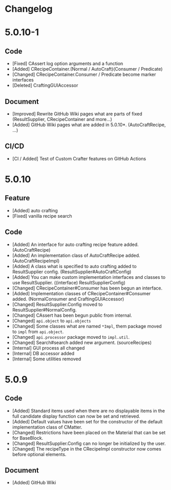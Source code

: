 # Changelog

# 5.0.10-1
## Code
- [Fixed] CAssert log option arguments and a function
- [Added] CRecipeContainer.(Normal / AutoCraft)(Consumer / Predicate)
- [Changed] CRecipeContainer.Consumer / Predicate become marker interfaces
- [Deleted] CraftingGUIAccessor
## Document
- [Improved] Rewrite GitHub Wiki pages what are parts of fixed (ResultSupplier, CRecipeContainer and more...)
- [Added] GitHub Wiki pages what are added in 5.0.10*. (AutoCraftRecipe, ...)

## CI/CD
- [CI / Added] Test of Custom Crafter features on GitHub Actions

# 5.0.10
## Feature
- [Added] auto crafting
- [Fixed] vanilla recipe search
## Code
- [Added] An interface for auto crafting recipe feature added. (AutoCraftRecipe)
- [Added] An implementation class of AutoCraftRecipe added. (AutoCraftRecipeImpl)
- [Added] A class what is specified to auto crafting added to ResultSupplier config. (ResultSupplier#AutoCraftConfig)
- [Added] You can make custom implementation interfaces and classes to use ResultSupplier. ((interface) ResultSupplierConfig)
- [Changed] CRecipeContainer#Consumer has been begun an interface.
- [Added] Implementation classes of CRecipeContainer#Consumer added. (NormalConsumer and CraftingGUIAccessor)
- [Changed] ResultSupplier.Config moved to ResultSupplier#NormalConfig.
- [Changed] CAssert has been begun public from internal.
- [Changed] `api.object` to `api.objects`
- [Changed] Some classes what are named `*Impl`, them package moved to `impl` from `api.object`.
- [Changed] `api.processor` package moved to `impl.util`.
- [Changed] Search#search added new argument. (sourceRecipes)
- [Internal] GUI process all changed
- [Internal] DB accessor added
- [Internal] Some utilities removed

# 5.0.9
## Code
- [Added] Standard items used when there are no displayable items in the full candidate display function can now be set and retrieved.
- [Added] Default values have been set for the constructor of the default implementation class of CMatter.
- [Changed] Restrictions have been placed on the Material that can be set for BaseBlock.
- [Changed] ResultSupplier.Config can no longer be initialized by the user.
- [Changed] The recipeType in the CRecipeImpl constructor now comes before optional elements.
## Document
- [Added] GitHub Wiki